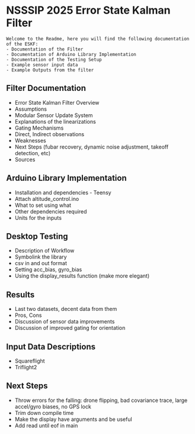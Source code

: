 # NSSSIP 2025 Error State Kalman Filter
    Welcome to the Readme, here you will find the following documentation of the ESKF:
    - Documentation of the Filter
    - Documentation of Arduino Library Implementation
    - Documentation of the Testing Setup
    - Example sensor input data
    - Example Outputs from the filter

## Filter Documentation
- Error State Kalman Filter Overview
- Assumptions
- Modular Sensor Update System
- Explanations of the linearizations
- Gating Mechanisms
- Direct, Indirect observations
- Weaknesses 
- Next Steps (fubar recovery, dynamic noise adjustment, takeoff detection, etc)
- Sources
    
## Arduino Library Implementation
- Installation and dependencies - Teensy
- Attach altitude_control.ino
- What to set using what
- Other dependencies required
- Units for the inputs

## Desktop Testing
- Description of Workflow
- Symbolink the library
- csv in and out format
- Setting acc_bias, gyro_bias
- Using the display_results function (make more elegant)

## Results
- Last two datasets, decent data from them
- Pros, Cons
- Discussion of sensor data improvements
- Discussion of improved gating for orientation

## Input Data Descriptions
- Squareflight
- Triflight2

## Next Steps
- Throw errors for the falling: drone flipping, bad covariance trace, large accel/gyro biases, no GPS lock
- Trim down compile time
- Make the display have arguments and be useful
- Add read until eof in main